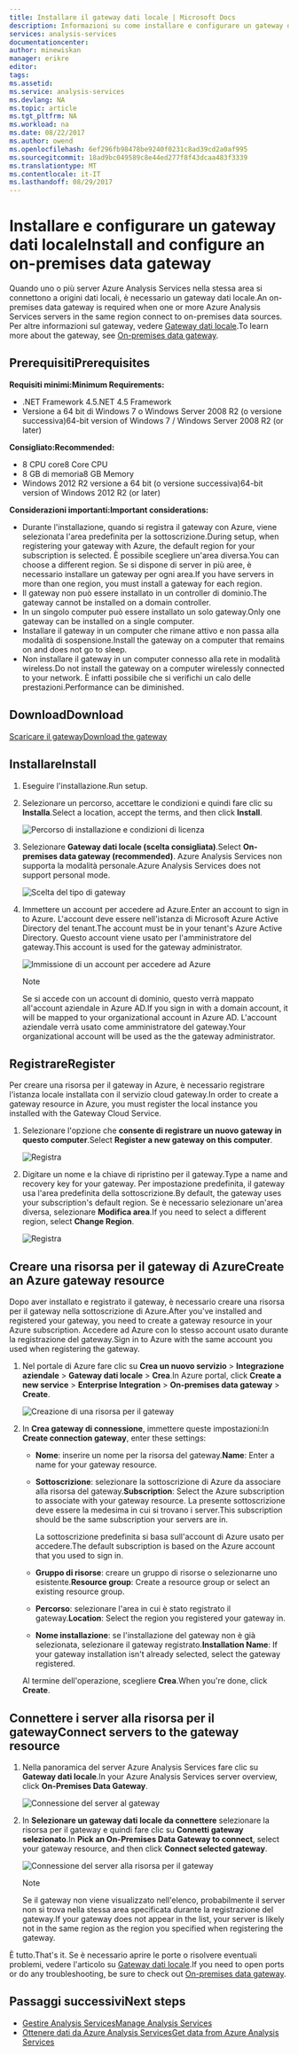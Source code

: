 ```yaml
---
title: Installare il gateway dati locale | Microsoft Docs
description: Informazioni su come installare e configurare un gateway dati locale.
services: analysis-services
documentationcenter: 
author: minewiskan
manager: erikre
editor: 
tags: 
ms.assetid: 
ms.service: analysis-services
ms.devlang: NA
ms.topic: article
ms.tgt_pltfrm: NA
ms.workload: na
ms.date: 08/22/2017
ms.author: owend
ms.openlocfilehash: 6ef296fb98478be9240f0231c8ad39cd2a0af995
ms.sourcegitcommit: 18ad9bc049589c8e44ed277f8f43dcaa483f3339
ms.translationtype: MT
ms.contentlocale: it-IT
ms.lasthandoff: 08/29/2017
---
```

# <a name="install-and-configure-an-on-premises-data-gateway"></a><span data-ttu-id="8b09d-103">Installare e configurare un gateway dati locale</span><span class="sxs-lookup"><span data-stu-id="8b09d-103">Install and configure an on-premises data gateway</span></span>
<span data-ttu-id="8b09d-104">Quando uno o più server Azure Analysis Services nella stessa area si connettono a origini dati locali, è necessario un gateway dati locale.</span><span class="sxs-lookup"><span data-stu-id="8b09d-104">An on-premises data gateway is required when one or more Azure Analysis Services servers in the same region connect to on-premises data sources.</span></span> <span data-ttu-id="8b09d-105">Per altre informazioni sul gateway, vedere [Gateway dati locale](analysis-services-gateway.md).</span><span class="sxs-lookup"><span data-stu-id="8b09d-105">To learn more about the gateway, see [On-premises data gateway](analysis-services-gateway.md).</span></span>

## <a name="prerequisites"></a><span data-ttu-id="8b09d-106">Prerequisiti</span><span class="sxs-lookup"><span data-stu-id="8b09d-106">Prerequisites</span></span>
<span data-ttu-id="8b09d-107">**Requisiti minimi:**</span><span class="sxs-lookup"><span data-stu-id="8b09d-107">**Minimum Requirements:**</span></span>

* <span data-ttu-id="8b09d-108">.NET Framework 4.5</span><span class="sxs-lookup"><span data-stu-id="8b09d-108">.NET 4.5 Framework</span></span>
* <span data-ttu-id="8b09d-109">Versione a 64 bit di Windows 7 o Windows Server 2008 R2 (o versione successiva)</span><span class="sxs-lookup"><span data-stu-id="8b09d-109">64-bit version of Windows 7 / Windows Server 2008 R2 (or later)</span></span>

<span data-ttu-id="8b09d-110">**Consigliato:**</span><span class="sxs-lookup"><span data-stu-id="8b09d-110">**Recommended:**</span></span>

* <span data-ttu-id="8b09d-111">8 CPU core</span><span class="sxs-lookup"><span data-stu-id="8b09d-111">8 Core CPU</span></span>
* <span data-ttu-id="8b09d-112">8 GB di memoria</span><span class="sxs-lookup"><span data-stu-id="8b09d-112">8 GB Memory</span></span>
* <span data-ttu-id="8b09d-113">Windows 2012 R2 versione a 64 bit (o versione successiva)</span><span class="sxs-lookup"><span data-stu-id="8b09d-113">64-bit version of Windows 2012 R2 (or later)</span></span>

<span data-ttu-id="8b09d-114">**Considerazioni importanti:**</span><span class="sxs-lookup"><span data-stu-id="8b09d-114">**Important considerations:**</span></span>

* <span data-ttu-id="8b09d-115">Durante l'installazione, quando si registra il gateway con Azure, viene selezionata l'area predefinita per la sottoscrizione.</span><span class="sxs-lookup"><span data-stu-id="8b09d-115">During setup, when registering your gateway with Azure, the default region for your subscription is selected.</span></span> <span data-ttu-id="8b09d-116">È possibile scegliere un'area diversa.</span><span class="sxs-lookup"><span data-stu-id="8b09d-116">You can choose a different region.</span></span> <span data-ttu-id="8b09d-117">Se si dispone di server in più aree, è necessario installare un gateway per ogni area.</span><span class="sxs-lookup"><span data-stu-id="8b09d-117">If you have servers in more than one region, you must install a gateway for each region.</span></span> 
* <span data-ttu-id="8b09d-118">Il gateway non può essere installato in un controller di dominio.</span><span class="sxs-lookup"><span data-stu-id="8b09d-118">The gateway cannot be installed on a domain controller.</span></span>
* <span data-ttu-id="8b09d-119">In un singolo computer può essere installato un solo gateway.</span><span class="sxs-lookup"><span data-stu-id="8b09d-119">Only one gateway can be installed on a single computer.</span></span>
* <span data-ttu-id="8b09d-120">Installare il gateway in un computer che rimane attivo e non passa alla modalità di sospensione.</span><span class="sxs-lookup"><span data-stu-id="8b09d-120">Install the gateway on a computer that remains on and does not go to sleep.</span></span>
* <span data-ttu-id="8b09d-121">Non installare il gateway in un computer connesso alla rete in modalità wireless.</span><span class="sxs-lookup"><span data-stu-id="8b09d-121">Do not install the gateway on a computer wirelessly connected to your network.</span></span> <span data-ttu-id="8b09d-122">È infatti possibile che si verifichi un calo delle prestazioni.</span><span class="sxs-lookup"><span data-stu-id="8b09d-122">Performance can be diminished.</span></span>


## <span data-ttu-id="8b09d-123"><a name="download"></a>Download</span><span class="sxs-lookup"><span data-stu-id="8b09d-123"><a name="download"></a>Download</span></span>
 [<span data-ttu-id="8b09d-124">Scaricare il gateway</span><span class="sxs-lookup"><span data-stu-id="8b09d-124">Download the gateway</span></span>](https://aka.ms/azureasgateway)

## <span data-ttu-id="8b09d-125"><a name="install"></a>Installare</span><span class="sxs-lookup"><span data-stu-id="8b09d-125"><a name="install"></a>Install</span></span>

1. <span data-ttu-id="8b09d-126">Eseguire l'installazione.</span><span class="sxs-lookup"><span data-stu-id="8b09d-126">Run setup.</span></span>

2. <span data-ttu-id="8b09d-127">Selezionare un percorso, accettare le condizioni e quindi fare clic su **Installa**.</span><span class="sxs-lookup"><span data-stu-id="8b09d-127">Select a location, accept the terms, and then click **Install**.</span></span>

   ![Percorso di installazione e condizioni di licenza](media/analysis-services-gateway-install/aas-gateway-installer-accept.png)

3. <span data-ttu-id="8b09d-129">Selezionare **Gateway dati locale (scelta consigliata)**.</span><span class="sxs-lookup"><span data-stu-id="8b09d-129">Select **On-premises data gateway (recommended)**.</span></span> <span data-ttu-id="8b09d-130">Azure Analysis Services non supporta la modalità personale.</span><span class="sxs-lookup"><span data-stu-id="8b09d-130">Azure Analysis Services does not support personal mode.</span></span>

   ![Scelta del tipo di gateway](media/analysis-services-gateway-install/aas-gateway-installer-shared.png)

4. <span data-ttu-id="8b09d-132">Immettere un account per accedere ad Azure.</span><span class="sxs-lookup"><span data-stu-id="8b09d-132">Enter an account to sign in to Azure.</span></span> <span data-ttu-id="8b09d-133">L'account deve essere nell'istanza di Microsoft Azure Active Directory del tenant.</span><span class="sxs-lookup"><span data-stu-id="8b09d-133">The account must be in your tenant's Azure Active Directory.</span></span> <span data-ttu-id="8b09d-134">Questo account viene usato per l'amministratore del gateway.</span><span class="sxs-lookup"><span data-stu-id="8b09d-134">This account is used for the gateway administrator.</span></span> 

   ![Immissione di un account per accedere ad Azure](media/analysis-services-gateway-install/aas-gateway-installer-account.png)

   > [!NOTE]
   > <span data-ttu-id="8b09d-136">Se si accede con un account di dominio, questo verrà mappato all'account aziendale in Azure AD.</span><span class="sxs-lookup"><span data-stu-id="8b09d-136">If you sign in with a domain account, it will be mapped to your organizational account in Azure AD.</span></span> <span data-ttu-id="8b09d-137">L'account aziendale verrà usato come amministratore del gateway.</span><span class="sxs-lookup"><span data-stu-id="8b09d-137">Your organizational account will be used as the the gateway administrator.</span></span>

## <span data-ttu-id="8b09d-138"><a name="register"></a>Registrare</span><span class="sxs-lookup"><span data-stu-id="8b09d-138"><a name="register"></a>Register</span></span>
<span data-ttu-id="8b09d-139">Per creare una risorsa per il gateway in Azure, è necessario registrare l'istanza locale installata con il servizio cloud gateway.</span><span class="sxs-lookup"><span data-stu-id="8b09d-139">In order to create a gateway resource in Azure, you must register the local instance you installed with the Gateway Cloud Service.</span></span> 

1.  <span data-ttu-id="8b09d-140">Selezionare l'opzione che **consente di registrare un nuovo gateway in questo computer**.</span><span class="sxs-lookup"><span data-stu-id="8b09d-140">Select **Register a new gateway on this computer**.</span></span>

    ![Registra](media/analysis-services-gateway-install/aas-gateway-register-new.png)

2. <span data-ttu-id="8b09d-142">Digitare un nome e la chiave di ripristino per il gateway.</span><span class="sxs-lookup"><span data-stu-id="8b09d-142">Type a name and recovery key for your gateway.</span></span> <span data-ttu-id="8b09d-143">Per impostazione predefinita, il gateway usa l'area predefinita della sottoscrizione.</span><span class="sxs-lookup"><span data-stu-id="8b09d-143">By default, the gateway uses your subscription's default region.</span></span> <span data-ttu-id="8b09d-144">Se è necessario selezionare un'area diversa, selezionare **Modifica area**.</span><span class="sxs-lookup"><span data-stu-id="8b09d-144">If you need to select a different region, select **Change Region**.</span></span>

   ![Registra](media/analysis-services-gateway-install/aas-gateway-register-name.png)


## <span data-ttu-id="8b09d-146"><a name="create-resource"></a>Creare una risorsa per il gateway di Azure</span><span class="sxs-lookup"><span data-stu-id="8b09d-146"><a name="create-resource"></a>Create an Azure gateway resource</span></span>
<span data-ttu-id="8b09d-147">Dopo aver installato e registrato il gateway, è necessario creare una risorsa per il gateway nella sottoscrizione di Azure.</span><span class="sxs-lookup"><span data-stu-id="8b09d-147">After you've installed and registered your gateway, you need to create a gateway resource in your Azure subscription.</span></span> <span data-ttu-id="8b09d-148">Accedere ad Azure con lo stesso account usato durante la registrazione del gateway.</span><span class="sxs-lookup"><span data-stu-id="8b09d-148">Sign in to Azure with the same account you used when registering the gateway.</span></span>

1. <span data-ttu-id="8b09d-149">Nel portale di Azure fare clic su **Crea un nuovo servizio** > **Integrazione aziendale**  > **Gateway dati locale** > **Crea**.</span><span class="sxs-lookup"><span data-stu-id="8b09d-149">In Azure portal, click **Create a new service** > **Enterprise Integration** > **On-premises data gateway** > **Create**.</span></span>

   ![Creazione di una risorsa per il gateway](media/analysis-services-gateway-install/aas-gateway-new-azure-resource.png)

2. <span data-ttu-id="8b09d-151">In **Crea gateway di connessione**, immettere queste impostazioni:</span><span class="sxs-lookup"><span data-stu-id="8b09d-151">In **Create connection gateway**, enter these settings:</span></span>

    * <span data-ttu-id="8b09d-152">**Nome**: inserire un nome per la risorsa del gateway.</span><span class="sxs-lookup"><span data-stu-id="8b09d-152">**Name**: Enter a name for your gateway resource.</span></span> 

    * <span data-ttu-id="8b09d-153">**Sottoscrizione**: selezionare la sottoscrizione di Azure da associare alla risorsa del gateway.</span><span class="sxs-lookup"><span data-stu-id="8b09d-153">**Subscription**: Select the Azure subscription to associate with your gateway resource.</span></span> 
    <span data-ttu-id="8b09d-154">La presente sottoscrizione deve essere la medesima in cui si trovano i server.</span><span class="sxs-lookup"><span data-stu-id="8b09d-154">This subscription should be the same subscription your servers are in.</span></span>
   
      <span data-ttu-id="8b09d-155">La sottoscrizione predefinita si basa sull'account di Azure usato per accedere.</span><span class="sxs-lookup"><span data-stu-id="8b09d-155">The default subscription is based on the Azure account that you used to sign in.</span></span>

    * <span data-ttu-id="8b09d-156">**Gruppo di risorse**: creare un gruppo di risorse o selezionarne uno esistente.</span><span class="sxs-lookup"><span data-stu-id="8b09d-156">**Resource group**: Create a resource group or select an existing resource group.</span></span>

    * <span data-ttu-id="8b09d-157">**Percorso**: selezionare l'area in cui è stato registrato il gateway.</span><span class="sxs-lookup"><span data-stu-id="8b09d-157">**Location**: Select the region you registered your gateway in.</span></span>

    * <span data-ttu-id="8b09d-158">**Nome installazione**: se l'installazione del gateway non è già selezionata, selezionare il gateway registrato.</span><span class="sxs-lookup"><span data-stu-id="8b09d-158">**Installation Name**: If your gateway installation isn't already selected, select the gateway registered.</span></span> 

    <span data-ttu-id="8b09d-159">Al termine dell'operazione, scegliere **Crea**.</span><span class="sxs-lookup"><span data-stu-id="8b09d-159">When you're done, click **Create**.</span></span>

## <span data-ttu-id="8b09d-160"><a name="connect-servers"></a>Connettere i server alla risorsa per il gateway</span><span class="sxs-lookup"><span data-stu-id="8b09d-160"><a name="connect-servers"></a>Connect servers to the gateway resource</span></span>

1. <span data-ttu-id="8b09d-161">Nella panoramica del server Azure Analysis Services fare clic su **Gateway dati locale**.</span><span class="sxs-lookup"><span data-stu-id="8b09d-161">In your Azure Analysis Services server overview, click **On-Premises Data Gateway**.</span></span>

   ![Connessione del server al gateway](media/analysis-services-gateway-install/aas-gateway-connect-server.png)

2. <span data-ttu-id="8b09d-163">In **Selezionare un gateway dati locale da connettere** selezionare la risorsa per il gateway e quindi fare clic su **Connetti gateway selezionato**.</span><span class="sxs-lookup"><span data-stu-id="8b09d-163">In **Pick an On-Premises Data Gateway to connect**, select your gateway resource, and then click **Connect selected gateway**.</span></span>

   ![Connessione del server alla risorsa per il gateway](media/analysis-services-gateway-install/aas-gateway-connect-resource.png)

    > [!NOTE]
    > <span data-ttu-id="8b09d-165">Se il gateway non viene visualizzato nell'elenco, probabilmente il server non si trova nella stessa area specificata durante la registrazione del gateway.</span><span class="sxs-lookup"><span data-stu-id="8b09d-165">If your gateway does not appear in the list, your server is likely not in the same region as the region you specified when registering the gateway.</span></span> 

<span data-ttu-id="8b09d-166">È tutto.</span><span class="sxs-lookup"><span data-stu-id="8b09d-166">That's it.</span></span> <span data-ttu-id="8b09d-167">Se è necessario aprire le porte o risolvere eventuali problemi, vedere l'articolo su [Gateway dati locale](analysis-services-gateway.md).</span><span class="sxs-lookup"><span data-stu-id="8b09d-167">If you need to open ports or do any troubleshooting, be sure to check out [On-premises data gateway](analysis-services-gateway.md).</span></span>

## <a name="next-steps"></a><span data-ttu-id="8b09d-168">Passaggi successivi</span><span class="sxs-lookup"><span data-stu-id="8b09d-168">Next steps</span></span>
* [<span data-ttu-id="8b09d-169">Gestire Analysis Services</span><span class="sxs-lookup"><span data-stu-id="8b09d-169">Manage Analysis Services</span></span>](analysis-services-manage.md)   
* [<span data-ttu-id="8b09d-170">Ottenere dati da Azure Analysis Services</span><span class="sxs-lookup"><span data-stu-id="8b09d-170">Get data from Azure Analysis Services</span></span>](analysis-services-connect.md)

